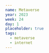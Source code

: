 ```yaml
---
name: Metaverse
year: 2023
week: 24
day: 1
placeholder: true
tags:
  - metaverse
  - internet
---
```

